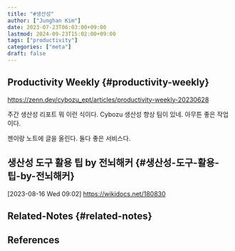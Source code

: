 ```yaml
---
title: "#생산성"
author: ["Junghan Kim"]
date: 2023-07-23T06:03:00+09:00
lastmod: 2024-09-23T15:02:00+09:00
tags: ["productivity"]
categories: ["meta"]
draft: false
---
```


## Productivity Weekly {#productivity-weekly}

<https://zenn.dev/cybozu_ept/articles/productivity-weekly-20230628>

주간 생산성 리포트 뭐 이런 식이다. Cybozu 생산성 향상 팀이 있네. 아무튼 좋은 작업이다.

젠이랑 노트에 글을 올린다. 둘다 좋은 서비스다.


## 생산성 도구 활용 팁 by 전뇌해커 {#생산성-도구-활용-팁-by-전뇌해커}

<span class="timestamp-wrapper"><span class="timestamp">[2023-08-16 Wed 09:02]</span></span> <https://wikidocs.net/180830>


## Related-Notes {#related-notes}

## References

<style>.csl-entry{text-indent: -1.5em; margin-left: 1.5em;}</style><div class="csl-bib-body">
</div>
